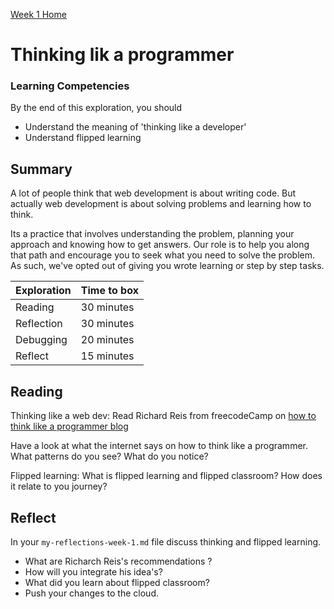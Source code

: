 [Week 1 Home](README.md)

# Thinking lik a programmer

### Learning Competencies
By the end of this exploration, you should

- Understand the meaning of 'thinking like a developer'
- Understand flipped learning

## Summary
A lot of people think that web development is about writing code. But actually web development is about solving problems and learning how to think.

Its a practice that involves understanding the problem, planning your approach and knowing how to get answers. Our role is to help you along that path and encourage you to seek what you need to solve the problem. As such, we've opted out of giving you wrote learning or step by step tasks.


Exploration | Time to box |
------------|----------|
Reading | 30 minutes
Reflection | 30 minutes |
Debugging | 20 minutes
Reflect | 15 minutes |


## Reading

Thinking like a web dev: Read Richard Reis from freecodeCamp on [how to think like a programmer blog](https://medium.freecodecamp.org/how-to-think-like-a-programmer-lessons-in-problem-solving-d1d8bf1de7d2)

Have a look at what the internet says on how to think like a programmer.
What patterns do you see? What do you notice?

Flipped learning: What is flipped learning and flipped classroom? How does it relate to you journey?




## Reflect

In your `my-reflections-week-1.md` file discuss thinking and flipped learning.

- What are Richarch Reis's recommendations ?
- How will you integrate his idea's?
- What did you learn about flipped classroom?
- Push your changes to the cloud. 
